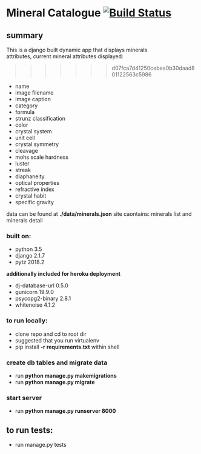 # Mineral Catalogue [![Build Status](https://travis-ci.com/whiletrace/Python_Proj6.svg?branch=master)](https://travis-ci.com/whiletrace/Python_Proj6)
## summary
This is a django  built dynamic app that displays minerals <br/>attributes,
current mineral attributes displayed: 
>>>>>>> d07fca7d41250cebea0b30daad801122563c5986
* name
* image filename
* image caption
* category
* formula
* strunz classification
* color
* crystal system
* unit cell
* crystal symmetry
* cleavage
* mohs scale hardness
* luster
* streak
* diaphaneity
* optical properties
* refractive index
* crystal habit
* specific gravity

data can be found at **./data/minerals.json**
site caontains: minerals list and minerals detail

 ### built on:
 * python  3.5
 * django  2.1.7
 * pytz 2018.2
 
 **additionally included for heroku deployment**
 * dj-database-url 0.5.0
 * gunicorn 19.9.0
 * psycopg2-binary 2.8.1
 * whitenoise 4.1.2
 
 ### to run locally:
 * clone repo and cd to root dir
 * suggested that you run virtualenv
 * pip install **-r requirements.txt** within shell
 
 ### create db tables and migrate data
 *  run **python manage.py makemigrations**
 *  run **python manage.py migrate** 
 
 ### start server
 *  run **python manage.py runserver 8000**
 ## to run tests:
 * run manage.py tests
